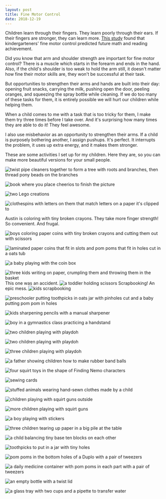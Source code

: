 ```yaml
---
layout: post
title: Fine Motor Control
date: 2018-12-19
---
```


Children learn through their fingers.  They learn poorly through their ears. If their fingers are stronger, they can learn more. [This study](https://www.ncbi.nlm.nih.gov/pubmed/20822219) found that kindergarteners' fine motor control predicted future math and reading achievement.

Did you know that arm and shoulder strength are important for fine motor control? There is a muscle which starts in the forearm and ends in the hand.  Also, if the child's shoulder is too weak to hold the arm still, it doesn't matter how fine their motor skills are, they won't be successful at their task.

But opportunities to strengthen their arms and hands are built into their day: opening fruit snacks, carrying the milk, pushing open the door, peeling oranges, and squeezing the spray bottle while cleaning. If we do too many of these tasks for them, it is entirely possible we will hurt our children while helping them.

When a child comes to me with a task that is too tricky for them, I make them try three times before I take over.  And it's surprising how many times they are able to do it!  They feel awesome. 

I also use misbehavior as an opportunity to strengthen their arms.  If a child is purposely bothering another, I assign pushups.  It's perfect. It interrupts the problem, it uses up extra energy, and it makes them stronger. 

These are some activities I set up for my children.  Here they are, so you can make more beautiful versions for your small people. 

![twist pipe cleaners together to form a tree with roots and branches, then thread pony beads on the branches](/post-images/fine-motor-skills/bead-trees.jpg)

![book where you place cheerios to finish the picture](/post-images/fine-motor-skills/cheerio-book.jpg)

![two Lego creations](/post-images/fine-motor-skills/christmas-lego.jpg)

![clothespins with letters on them that match letters on a paper it's clipped to](/post-images/fine-motor-skills/clothespin-matching.jpg)

Austin is coloring with tiny broken crayons. They take more finger strength! So convenient. And frugal.

![boys coloring paper coins with tiny broken crayons and cutting them out with scissors](/post-images/fine-motor-skills/coins.jpg)

![laminated paper coins that fit in slots and pom poms that fit in holes cut in a oats tub](/post-images/fine-motor-skills/coins-and-pom-poms.jpg)

![a baby playing with the coin box](/post-images/fine-motor-skills/coins-baby.jpg)

![three kids writing on paper, crumpling them and throwing them in the basket](/post-images/fine-motor-skills/crumple-time.jpg)
This one was an accident.
![a toddler holding scissors](/post-images/fine-motor-skills/erika-scissors.jpg)
Scrapbooking! An epic mess.
![kids scrapbooking](/post-images/fine-motor-skills/kids-scrapbook.jpg)

![preschooler putting toothpicks in oats jar with pinholes cut and a baby putting pom pom in holes](/post-images/fine-motor-skills/oats-jars.jpg)

![kids sharpening pencils with a manual sharpener](/post-images/fine-motor-skills/pencil-sharpening.jpg)

![boy in a gymnastics class practicing a handstand](/post-images/fine-motor-skills/peter-handstand.jpg)

![two children playing with playdoh](/post-images/fine-motor-skills/play-doh-cake.jpg)

![two children playing with playdoh](/post-images/fine-motor-skills/play-doh-time.jpg)

![three children playing with playdoh](/post-images/fine-motor-skills/play-doh.jpg)

![a father showing children how to make rubber band balls](/post-images/fine-motor-skills/rubber-band-ball-making.jpg)

![four squirt toys in the shape of Finding Nemo characters](/post-images/fine-motor-skills/rubber-duckies.jpg)

![sewing cards](/post-images/fine-motor-skills/sewing-cards.jpg)

![stuffed animals wearing hand-sewn clothes made by a child](/post-images/fine-motor-skills/sewing-for-teeny-tys.jpg)

![children playing with squirt guns outside](/post-images/fine-motor-skills/squirt-1.jpg)

![more children playing with squirt guns](/post-images/fine-motor-skills/squirt-2.jpg)

![a boy playing with stickers](/post-images/fine-motor-skills/stickers.jpg)

![three children tearing up paper in a big pile at the table](/post-images/fine-motor-skills/tearing-paper.jpg)

![a child balancing tiny base ten blocks on each other](/post-images/fine-motor-skills/tiny-blocks.jpg)

![toothpicks to put in a jar with tiny holes](/post-images/fine-motor-skills/toothpicks-in-a-jar.jpg)

![pom poms in the bottom holes of a Duplo with a pair of tweezers](/post-images/fine-motor-skills/tweeze-duplos.jpg)

![a daily medicine container with pom poms in each part with a pair of tweezers](/post-images/fine-motor-skills/tweeze-medicine-box.jpg)

![an empty bottle with a twist lid](/post-images/fine-motor-skills/twist-jar.jpg)

![a glass tray with two cups and a pipette to transfer water](/post-images/fine-motor-skills/water-transfer.jpg)
